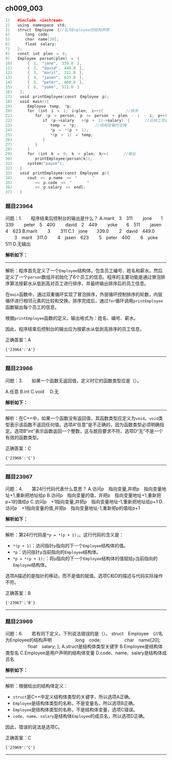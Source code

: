 ## ch009_003
``` c++
1)　　#include　<iostream>
2)　　using　namespace　std;
3)　　struct　Employee　{//名为Enployee的结构声明
4)　　　　long　code;
5)　　　　char　name[20];
6)　　　　float　salary;
7)　　};
8)　　const　int　plen　=　6;
9)　　Employee　person[plen]　=　{
10)　　　　{　1,　"jone",　339.0　},
11)　　　　{　2,　"david",　449.0　},
12)　　　　{　3,　"marit",　311.0　},
13)　　　　{　4,　"jasen",　623.0　},
14)　　　　{　5,　"peter",　400.0　},
15)　　　　{　6,　"yoke",　511.0　}
16)　　};
17)　　void　printEmployee(const　Employee　p);
18)　　void　main(){
19)　　　　Employee　temp,　*p;
20)　　　　for　(int　i　=　1;　i<plen;　i++){　　　　　　//排序
21)　　　　　　for　(p　=　person;　p　<=　person　+　plen　-　1　-　i;　p++){　　　　//一轮比较
22)　　　　　　　　if　(p->salary　　>(p　+　1)->salary)　{　　　　//比较工资成员
23)　　　　　　　　　　temp　=　*p;　　　　　//结构变量的交换
24)　　　　　　　　　　*p　=　*(p　+　1);
25)　　　　　　　　　　*(p　+　1)　=　temp;
26)　　　　　　　　}
27)　　　　　　}
28)　　　　}
29)　　　　for　(int　k　=　0;　k　<　plen;　k++)　　　　//输出
30)　　　　　　printEmployee(person[k]);
31)　　　　system("pause");
32)　　}
33)　　void　printEmployee(const　Employee　p){
34)　　　　cout　<<　p.name　<<　"　　　　"
35)　　　　　　<<　p.code　<<　"　　　　"
36)　　　　　　<<　p.salary　<<　endl;
37)　　}

```
### 题目23964
问题：1.　　程序结束后控制台的输出是什么？
A.marit　3　311
　　jone　　1　339
　　peter　5　400
　　david　2　449
　　yoke　　6　511
　　jasen　4　623
B.marit
　　3
　　311
C.1　jone　　339.0
　　2　david　449.0
　　3　marit　311.0
　　4　jasen　623
　　5　peter　400
　　6　yoke　　511
D.无输出


**解析如下：**

------

解析：程序首先定义了一个`Employee`结构体，包含员工编号、姓名和薪水。然后定义了一个`person`数组并初始化了6个员工的信息。程序的主要功能是通过冒泡排序算法按薪水从低到高对员工进行排序，并最终输出排序后的员工信息。

在`main`函数中，通过双重循环实现了冒泡排序，外层循环控制排序的轮数，内层循环进行相邻元素的比较和交换。排序完成后，通过`for`循环调用`printEmployee`函数输出每个员工的信息。

根据`printEmployee`函数的定义，输出格式为：姓名、编号、薪水。

因此，程序结束后控制台的输出应为按薪水从低到高排序的员工信息。

正确答案：A

```plaintext
{'23964':'A'}
```

------

### 题目23966
问题：3.　　如果一个函数无返回值，定义时它的函数类型应是（）。

A.任意
B.int
C.void　
D.无


**解析如下：**

------

解析：在C++中，如果一个函数没有返回值，其函数类型应定义为`void`。`void`类型表示该函数不返回任何值。选项A“任意”是不正确的，因为函数类型必须明确指定。选项B“int”表示函数返回一个整数，这与题目要求不符。选项D“无”不是一个有效的函数类型。

正确答案：C

```plaintext
{'23966':'C'}
```

------

### 题目23967
问题：4.　　第24行代码代表什么意思？
A.访问p　指向变量,并把p　指向变量地址+1,重新把地址给p
B.访问p　指向变量的值，并把p　指向变量地址+1,重新把p+1的值给p
C.访问p　+1指向变量,并把p　指向变量地址-1,重新把地址给p+1
D.访问p　+1指向变量的值,并把p　指向变量地址-1,重新把p的值给p+1


**解析如下：**

------

解析：第24行代码是`*p = *(p + 1);`。这行代码的含义是：

- `*(p + 1)`：访问指针`p`指向的下一个`Employee`结构体的值。
- `*p`：访问指针`p`当前指向的`Employee`结构体。
- `*p = *(p + 1);`：将`p`指向的下一个`Employee`结构体的值赋给`p`当前指向的`Employee`结构体。

选项A描述的是指针的移动，而不是值的赋值。选项C和D的描述与代码实际操作不符。

正确答案：B

```plaintext
{'23967':'B'}
```

------

### 题目23969
问题：6.　　若有同下定义，下列说法错误的是（）。
struct　Employee　{//名为Enployee的结构声明
　　　　　long　code;
　　　　　char　name[20];
　　　　　float　salary;
};
A.struct是结构体类型关键字
B.Employee是结构体类型名
C.Employee是用户声明的结构体变量
D.code、name、salary是结构体成员名


**解析如下：**

------

解析：根据给出的结构体定义：

- `struct`是C++中定义结构体类型的关键字，所以选项A正确。
- `Employee`是结构体类型的名称，不是变量名，所以选项B正确。
- `Employee`是结构体类型的名称，不是结构体变量，选项C错误。
- `code`、`name`、`salary`是结构体`Employee`的成员名，所以选项D正确。

因此，错误的说法是选项C。

正确答案：C

```plaintext
{'23969':'C'}
```

------


